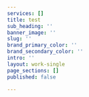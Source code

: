 ```yaml
---
services: []
title: test
sub_heading: ''
banner_image: ''
slug: ''
brand_primary_color: ''
brand_secondary_color: ''
intro: ''
layout: work-single
page_sections: []
published: false

---
```

